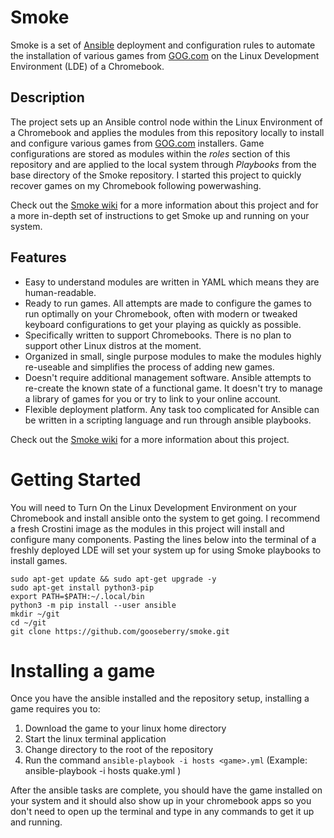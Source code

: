 # Smoke

Smoke is a set of [Ansible](docs.ansible.com) deployment and configuration rules to automate the installation of various games from [GOG.com](https://gog.com) on the Linux Development Environment (LDE) of a Chromebook.

## Description

The project sets up an Ansible control node within the Linux Environment of a Chromebook and applies the modules from this repository locally to install and configure various games from [GOG.com](https://gog.com) installers.  Game configurations are stored as modules within the *roles* section of this repository and are applied to the local system through *Playbooks* from the base directory of the Smoke repository.  I started this project to quickly recover games on my Chromebook following powerwashing.

Check out the [Smoke wiki](https://github.com/gooseberry/smoke/wiki) for a more information about this project and for a more in-depth set of instructions to get Smoke up and running on your system.

## Features
* Easy to understand modules are written in YAML which means they are human-readable.
* Ready to run games.  All attempts are made to configure the games to run optimally on your Chromebook, often with modern or tweaked keyboard configurations to get your playing as quickly as possible.
* Specifically written to support Chromebooks.  There is no plan to support other Linux distros at the moment.
* Organized in small, single purpose modules to make the modules highly re-useable and simplifies the process of adding new games.
* Doesn't require additional management software.  Ansible attempts to re-create the known state of a functional game.  It doesn't try to manage a library of games for you or try to link to your online account.
* Flexible deployment platform.  Any task too complicated for Ansible can be written in a scripting language and run through ansible playbooks. 

Check out the [Smoke wiki](https://github.com/gooseberry/smoke/wiki) for a more information about this project.

# Getting Started

You will need to Turn On the Linux Development Environment on your Chromebook and install ansible onto the system to get going.  I recommend a fresh Crostini image as the modules in this project will install and configure many components.  Pasting the lines below into the terminal of a freshly deployed LDE will set your system up for using Smoke playbooks to install games. 

    sudo apt-get update && sudo apt-get upgrade -y
    sudo apt-get install python3-pip
    export PATH=$PATH:~/.local/bin
    python3 -m pip install --user ansible
    mkdir ~/git
    cd ~/git
    git clone https://github.com/gooseberry/smoke.git


# Installing a game

Once you have the ansible installed and the repository setup, installing a game requires you to:
1. Download the game to your linux home directory
2. Start the linux terminal application
3. Change directory to the root of the repository
4. Run the command `ansible-playbook -i hosts <game>.yml`
    (Example: ansible-playbook -i hosts quake.yml )

After the ansible tasks are complete, you should have the game installed on your system and it should also show up in your chromebook apps so you don't need to open up the terminal and type in any commands to get it up and running.
